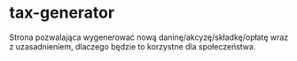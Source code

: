 # tax-generator
Strona pozwalająca wygenerować nową daninę/akcyzę/składkę/opłatę wraz z uzasadnieniem, dlaczego będzie to korzystne dla społeczeństwa.
